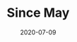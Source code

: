 ---
title: "Since May"
date: 2020-07-09
draft: true
description: Short ruminations on power < contradictions > expression
tags: [technology, justice]
---